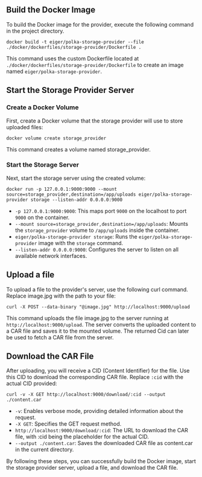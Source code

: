 ## Build the Docker Image

To build the Docker image for the provider, execute the following command in the project directory.

`docker build -t eiger/polka-storage-provider --file ./docker/dockerfiles/storage-provider/Dockerfile .`

This command uses the custom Dockerfile located at `./docker/dockerfiles/storage-provider/Dockerfile` to create an image named `eiger/polka-storage-provider`.

## Start the Storage Provider Server

### Create a Docker Volume

First, create a Docker volume that the storage provider will use to store uploaded files:

`docker volume create storage_provider`

This command creates a volume named storage_provider.

### Start the Storage Server

Next, start the storage server using the created volume:

`docker run -p 127.0.0.1:9000:9000 --mount source=storage_provider,destination=/app/uploads eiger/polka-storage-provider storage --listen-addr 0.0.0.0:9000`

- `-p 127.0.0.1:9000:9000`: This maps port `9000` on the localhost to port `9000` on the container.
- `--mount source=storage_provider,destination=/app/uploads`: Mounts the `storage_provider` volume to `/app/uploads` inside the container.
- `eiger/polka-storage-provider storage`: Runs the `eiger/polka-storage-provider` image with the `storage` command.
- `--listen-addr 0.0.0.0:9000`: Configures the server to listen on all available network interfaces.

## Upload a file

To upload a file to the provider's server, use the following curl command. Replace image.jpg with the path to your file:

`curl -X POST --data-binary "@image.jpg" http://localhost:9000/upload`

This command uploads the file image.jpg to the server running at `http://localhost:9000/upload`. The server converts the uploaded content to a CAR file and saves it to the mounted volume. The returned Cid can later be used to fetch a CAR file from the server.

## Download the CAR File

After uploading, you will receive a CID (Content Identifier) for the file. Use this CID to download the corresponding CAR file. Replace `:cid` with the actual CID provided:

`curl -v -X GET http://localhost:9000/download/:cid --output ./content.car`

- `-v`: Enables verbose mode, providing detailed information about the request.
- `-X GET`: Specifies the GET request method.
- `http://localhost:9000/download/:cid`: The URL to download the CAR file, with :cid being the placeholder for the actual CID.
- `--output ./content.car`: Saves the downloaded CAR file as content.car in the current directory.

By following these steps, you can successfully build the Docker image, start the storage provider server, upload a file, and download the CAR file.
